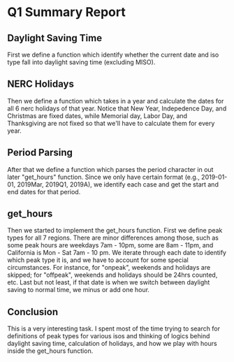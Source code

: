 # Q1 Summary Report
## Daylight Saving Time
First we define a function which identify whether the current date and iso type fall into daylight saving time (excluding MISO).
## NERC Holidays
Then we define a function which takes in a year and calculate the dates for all 6 nerc holidays of that year.
Notice that New Year, Indepedence Day, and Christmas are fixed dates, while Memorial day, Labor Day, and Thanksgiving are not fixed so that we'll have to calculate them for every year.
## Period Parsing
After that we define a function which parses the period character in out later "get_hours" function. Since we only have certain format (e.g., 2019-01-01, 2019Mar, 2019Q1, 2019A), we identify each case and get the start and end dates for that period.
## get_hours
Then we started to implement the get_hours function. First we define peak types for all 7 regions. There are minor differences among those, such as some peak hours are weekdays 7am - 10pm, some are 8am - 11pm, and California is Mon - Sat 7am - 10 pm.
We iterate through each date to identify which peak type it is, and we have to account for some special circumstances. For instance, for "onpeak", weekends and holidays are skipped; for "offpeak", weekends and holidays should be 24hrs counted, etc.
Last but not least, if that date is when we switch between daylight saving to normal time, we minus or add one hour.
## Conclusion
This is a very interesting task. I spent most of the time trying to search for definitions of peak types for various isos and thinking of logics behind daylight saving time, calculation of holidays, and how we play with hours inside the get_hours function.
